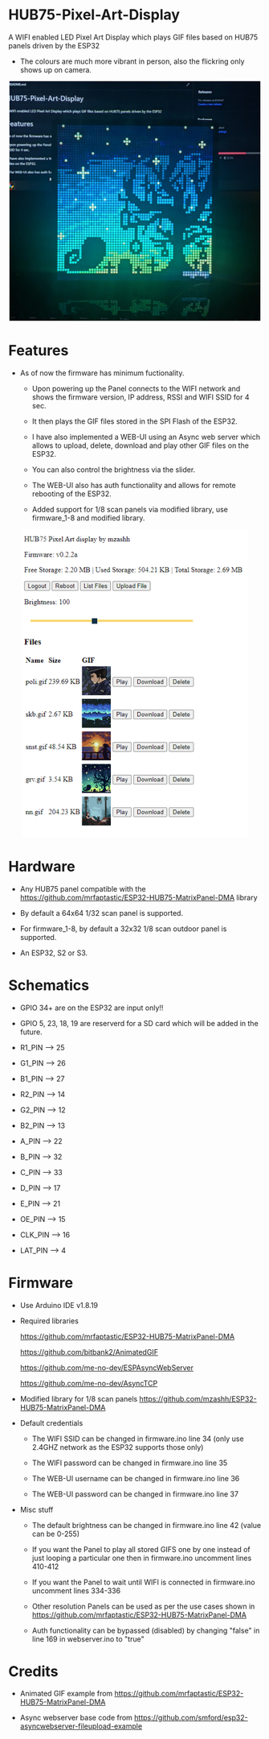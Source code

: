 # HUB75-Pixel-Art-Display
A  WIFI enabled LED Pixel Art Display which plays GIF files based on HUB75 panels driven by the ESP32

* The colours are much more vibrant in person, also the flickring only shows up on camera.

<p align="center">
<img src="https://github.com/mzashh/HUB75-Pixel-Art-Display/blob/archived/images/display.jpg" width="500">
</p>

# Features
* As of now the firmware has minimum fuctionality.

  * Upon powering up the Panel connects to the WIFI network and shows the firmware version, IP address, RSSI and WIFI SSID for 4 sec.

  * It then plays the GIF files stored in the SPI Flash of the ESP32.

  * I have also implemented a WEB-UI using an Async web server which allows to upload, delete, download and play other GIF files on the ESP32.
  
  * You can also control the brightness via the slider.

  * The WEB-UI also has auth functionality and allows for remote rebooting of the ESP32.
  
  * Added support for 1/8 scan panels via modified library, use firmware_1-8 and modified library.
  
  
<p align="center">
<img src="https://github.com/mzashh/HUB75-Pixel-Art-Display/blob/archived/images/WU.png" width="450">
</p>

# Hardware
* Any HUB75 panel compatible with the https://github.com/mrfaptastic/ESP32-HUB75-MatrixPanel-DMA library 
* By default a 64x64 1/32 scan panel is supported.
* For firmware_1-8, by default a 32x32 1/8 scan outdoor panel is supported.

* An ESP32, S2 or S3. 

# Schematics
* GPIO 34+ are on the ESP32 are input only!!
* GPIO 5, 23, 18, 19 are reserverd for a SD card which will be added in the future.

* R1_PIN --> 25
* G1_PIN --> 26
* B1_PIN --> 27
* R2_PIN --> 14
* G2_PIN --> 12
* B2_PIN --> 13
* A_PIN --> 22
* B_PIN --> 32
* C_PIN --> 33
* D_PIN --> 17
* E_PIN --> 21
* OE_PIN --> 15
* CLK_PIN --> 16
* LAT_PIN --> 4

# Firmware
* Use Arduino IDE v1.8.19

* Required libraries

  https://github.com/mrfaptastic/ESP32-HUB75-MatrixPanel-DMA
  
  https://github.com/bitbank2/AnimatedGIF
  
  https://github.com/me-no-dev/ESPAsyncWebServer
  
  https://github.com/me-no-dev/AsyncTCP
  
* Modified library for 1/8 scan panels https://github.com/mzashh/ESP32-HUB75-MatrixPanel-DMA
  
* Default credentials
  
  * The WIFI SSID can be changed in firmware.ino line 34 (only use 2.4GHZ network as the ESP32 supports those only)
  
  * The WIFI password can be changed in firmware.ino line 35
  
  * The WEB-UI username can be changed in firmware.ino line 36
  
  * The WEB-UI password can be changed in firmware.ino line 37
  
* Misc stuff
    
  * The default brightness can be changed in firmware.ino line 42 (value can be 0-255)
    
  * If you want the Panel to play all stored GIFS one by one instead of just looping a particular one then in firmware.ino uncomment lines 410-412
    
  * If you want the Panel to wait until WIFI is connected in firmware.ino uncomment lines 334-336
    
  * Other resolution Panels can be used as per the use cases shown in https://github.com/mrfaptastic/ESP32-HUB75-MatrixPanel-DMA   

  * Auth functionality can be bypassed (disabled) by changing "false" in line 169 in webserver.ino to "true"


# Credits

  * Animated GIF example from https://github.com/mrfaptastic/ESP32-HUB75-MatrixPanel-DMA
  
  * Async webserver base code from https://github.com/smford/esp32-asyncwebserver-fileupload-example
    
  
   
  

